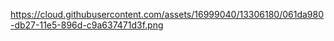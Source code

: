 https://cloud.githubusercontent.com/assets/16999040/13306180/061da980-db27-11e5-896d-c9a637471d3f.png
